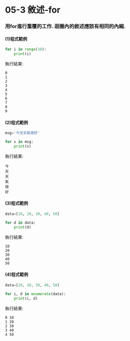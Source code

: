 # 05-3 敘述-for

### 用for進行重覆的工作. 迴圈內的敘述應該有相同的內縮.


#### (1)程式範例
```python
for i in range(10):
    print(i)      
```


執行結果:
```
0
1
2
3
4
5
6
7
8
9
```



#### (2)程式範例
```python
msg='今天天氣很好'

for s in msg:
    print(s)       
```


執行結果:
```
今
天
天
氣
很
好
```


#### (3)程式範例
```python
data=[10, 20, 30, 40, 50]

for d in data:
    print(d)     
```


執行結果:
```
10
20
30
40
50
```



#### (4)程式範例
```python
data=[10, 20, 30, 40, 50]

for i, d in enumerate(data):
    print(i, d)    
```


執行結果:
```
0 10
1 20
2 30
3 40
4 50
```
